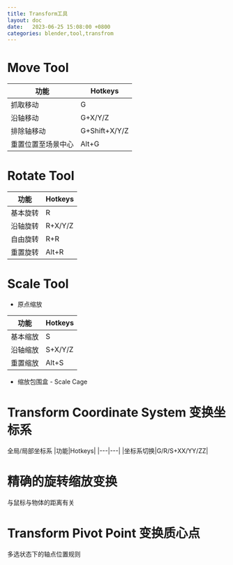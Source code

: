 ```yaml
---
title: Transform工具
layout: doc
date:   2023-06-25 15:08:00 +0800
categories: blender,tool,transfrom
---
```


# Move Tool
|功能|Hotkeys|
|---|---|
|抓取移动|G|
|沿轴移动|G+X/Y/Z|
|排除轴移动|G+Shift+X/Y/Z|
|重置位置至场景中心|Alt+G|

# Rotate Tool
|功能|Hotkeys|
|---|---|
|基本旋转|R|
|沿轴旋转|R+X/Y/Z|
|自由旋转|R+R|
|重置旋转|Alt+R|

# Scale Tool
- 原点缩放

|功能|Hotkeys|
|---|---|
|基本缩放|S|
|沿轴缩放|S+X/Y/Z|
|重置缩放|Alt+S|
- 缩放包围盒 - Scale Cage

# Transform Coordinate System 变换坐标系
全局/局部坐标系
|功能|Hotkeys|
|---|---|
|坐标系切换|G/R/S+XX/YY/ZZ|

# 精确的旋转缩放变换
与鼠标与物体的距离有关

# Transform Pivot Point 变换质心点
多选状态下的轴点位置规则